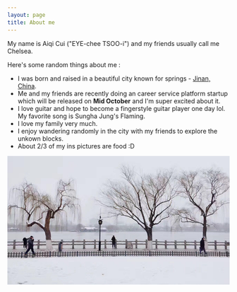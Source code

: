 ```yaml
---
layout: page
title: About me
---
```



My name is Aiqi Cui ("EYE-chee TSOO-i") and my friends usually call me Chelsea. 


Here's some random things about me :


- I was born and raised in a beautiful city known for springs - [Jinan, China](https://en.wikipedia.org/wiki/Jinan).
- Me and my friends are recently doing an career service platform startup which will be released on **Mid October** and I'm super excited about it.
- I love guitar and hope to become a fingerstyle guitar player one day lol. My favorite song is Sungha Jung's Flaming. 
- I love my family very much.
- I enjoy wandering randomly in the city with my friends to explore the unkown blocks.
- About 2/3 of my ins pictures are food :D





![alt text](img/jinan2.jpeg)
